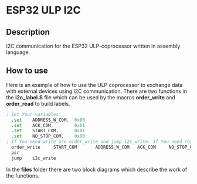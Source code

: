 # ESP32 ULP I2C

## Description
I2C communication for the ESP32 ULP-coprocessor written in assembly language.

## How to use

Here is an example of how to use the ULP coprocessor to exchange data with external devices using I2C communication. There are two functions in the **i2c_label.S** file which can be used by the macros **order_write** and **order_read** to build labels.

```asm
; Set Your variables
  .set    ADDRESS_W_COM,  0x80
  .set    ACK_COM,        0x01
  .set    START_COM,      0x01
  .set    NO_STOP_COM,    0x00
; If You need write use order_write and jump i2c_write. If You need read use order_read and jump i3c_read
  order_write     START_COM       ADDRESS_W_COM   ACK_COM     NO_STOP_COM
  psr
  jump    i2c_write
```

In the **files** folder there are two block diagrams which describe the work of the functions.
